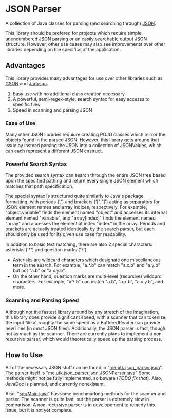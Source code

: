 # JSON Parser
A collection of Java classes for parsing (and searching through) [JSON](https://www.json.org/json-en.html).

This library should be prefered for projects which require simple, unencumbered JSON parsing or an easily searchable output JSON structure. However, other use cases may also see improvements over other libraries depending on the specifics of the application.

## Advantages
This library provides many advantages for use over other libraries such as [GSON](https://github.com/google/gson) and [Jackson](https://github.com/FasterXML/jackson).

1. Easy use with no additional class creation necessary
2. A powerful, semi-regex-style, search syntax for easy accesss to specific files
3. Speed in scanning and parsing JSON

### Ease of Use
Many other JSON libraries requiure creating POJO classes which mirror the objects found in the parsed JSON. However, this library gets around that issue by instead parsing the JSON into a collection of JSONValues, which can each represent a different JSON cnstruct.

### Powerful Search Syntax
The provided search syntax can search through the entire JSON tree based upon the specified pathing and return every single JSON element which matches that path specification.

The special syntax is structured quite similarly to Java's package formatting, with periods ('.') and brackets ('\[', '\]') acting as separators for JSON element names and array indices, respectively. For example, "object.variable" finds the element named "object" and accesses its internal element named "variable", and "array\[index\]" finds the element named "array" and accesses the element at index "index" in the array. Periods and brackets are actually treated identically by the search parser, but each should only be used for its given use case for readability.

In addition to basic text matching, there are also 2 special characters: asterisks ('\*') and question marks ('?').
* Asterisks are wildcard characters which designate one miscellaneous term in the search. For example, "a.\*.b" can match "a.x.b" and "a.y.b" but not "a.b" or "a.x.y.b".
* On the other hand, question marks are multi-level (recursive) wildcard characters. For example, "a.?.b" can match "a.b", "a.x.b", "a.x.y.b", and more.

### Scanning and Parsing Speed
Although not the fastest library around by any stretch of the imagination, this library does provide significant speed, with a scanner that can tokenize the input file at roughly the same speed as a BufferedReader can provide new lines (in *most* JSON files). Additionally, the JSON parser is fast, though not as much as the scanner. There are currently plans to implement a non-recursive parser, which would theoretically speed up the parsing process.

## How to Use
All of the necessary JSON stuff can be found in "[me.utk.json_parser.json](https://github.com/utk003/JSON-Parser/tree/main/src/me/utk/json_parser/json)". The parser itself is "[me.utk.json_parser.json.JSONParser.java](https://github.com/utk003/JSON-Parser/blob/main/src/me/utk/json_parser/json/JSONParser.java)" Some methods might not be fully implemented, so beware (*TODO fix that*). Also, JavaDoc is planned, and currently nonexistant.

Also, "[src/Main.java](https://github.com/utk003/JSON-Parser/blob/main/src/Main.java)" has some benchmarking methods for the scanner and parser. The scanner is quite fast, but the parser is extremely slow in comparison. A non-recursive parser is in developement to remedy this issue, but it is not yet complete.
